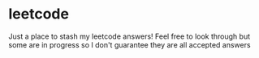 # leetcode
Just a place to stash my leetcode answers!
Feel free to look through but some are in progress so I don't guarantee they are all accepted answers
